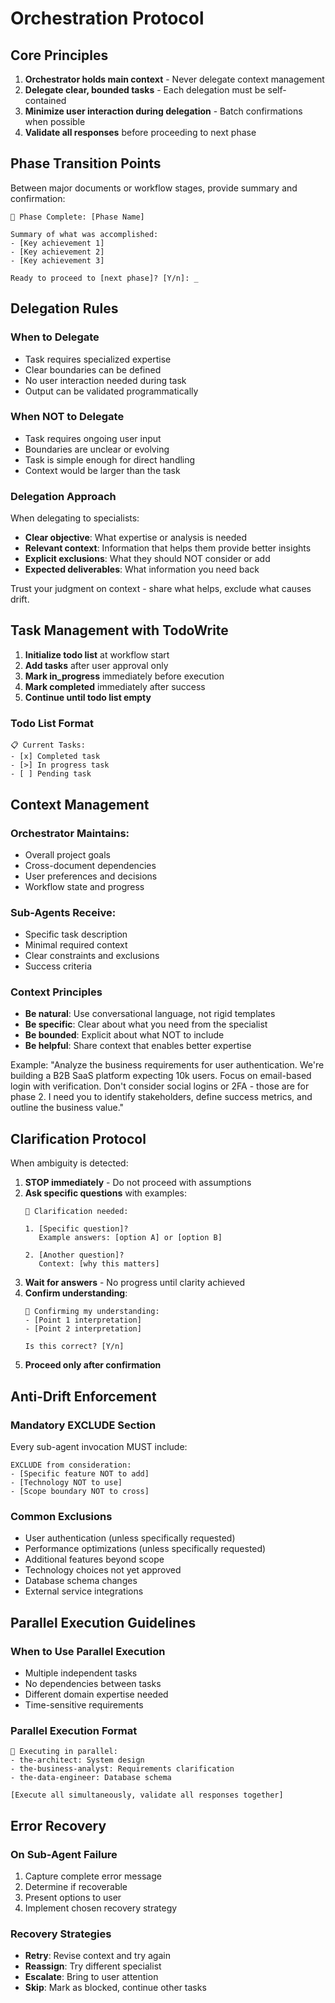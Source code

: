 # Orchestration Protocol

## Core Principles

1. **Orchestrator holds main context** - Never delegate context management
2. **Delegate clear, bounded tasks** - Each delegation must be self-contained
3. **Minimize user interaction during delegation** - Batch confirmations when possible
4. **Validate all responses** before proceeding to next phase

## Phase Transition Points

Between major documents or workflow stages, provide summary and confirmation:

```
📄 Phase Complete: [Phase Name]

Summary of what was accomplished:
- [Key achievement 1]
- [Key achievement 2]
- [Key achievement 3]

Ready to proceed to [next phase]? [Y/n]: _
```

## Delegation Rules

### When to Delegate
- Task requires specialized expertise
- Clear boundaries can be defined
- No user interaction needed during task
- Output can be validated programmatically

### When NOT to Delegate
- Task requires ongoing user input
- Boundaries are unclear or evolving
- Task is simple enough for direct handling
- Context would be larger than the task

### Delegation Approach
When delegating to specialists:
- **Clear objective**: What expertise or analysis is needed
- **Relevant context**: Information that helps them provide better insights
- **Explicit exclusions**: What they should NOT consider or add
- **Expected deliverables**: What information you need back

Trust your judgment on context - share what helps, exclude what causes drift.

## Task Management with TodoWrite

1. **Initialize todo list** at workflow start
2. **Add tasks** after user approval only
3. **Mark in_progress** immediately before execution
4. **Mark completed** immediately after success
5. **Continue until todo list empty**

### Todo List Format
```
📋 Current Tasks:
- [x] Completed task
- [>] In progress task
- [ ] Pending task
```

## Context Management

### Orchestrator Maintains:
- Overall project goals
- Cross-document dependencies
- User preferences and decisions
- Workflow state and progress

### Sub-Agents Receive:
- Specific task description
- Minimal required context
- Clear constraints and exclusions
- Success criteria

### Context Principles
- **Be natural**: Use conversational language, not rigid templates
- **Be specific**: Clear about what you need from the specialist
- **Be bounded**: Explicit about what NOT to include
- **Be helpful**: Share context that enables better expertise

Example:
"Analyze the business requirements for user authentication. We're building a B2B SaaS platform expecting 10k users. Focus on email-based login with verification. Don't consider social logins or 2FA - those are for phase 2. I need you to identify stakeholders, define success metrics, and outline the business value."

## Clarification Protocol

When ambiguity is detected:

1. **STOP immediately** - Do not proceed with assumptions
2. **Ask specific questions** with examples:
   ```
   🤔 Clarification needed:
   
   1. [Specific question]?
      Example answers: [option A] or [option B]
   
   2. [Another question]?
      Context: [why this matters]
   ```
3. **Wait for answers** - No progress until clarity achieved
4. **Confirm understanding**:
   ```
   📝 Confirming my understanding:
   - [Point 1 interpretation]
   - [Point 2 interpretation]
   
   Is this correct? [Y/n]
   ```
5. **Proceed only after confirmation**

## Anti-Drift Enforcement

### Mandatory EXCLUDE Section
Every sub-agent invocation MUST include:
```
EXCLUDE from consideration:
- [Specific feature NOT to add]
- [Technology NOT to use]
- [Scope boundary NOT to cross]
```

### Common Exclusions
- User authentication (unless specifically requested)
- Performance optimizations (unless specifically requested)
- Additional features beyond scope
- Technology choices not yet approved
- Database schema changes
- External service integrations

## Parallel Execution Guidelines

### When to Use Parallel Execution
- Multiple independent tasks
- No dependencies between tasks
- Different domain expertise needed
- Time-sensitive requirements

### Parallel Execution Format
```
🔄 Executing in parallel:
- the-architect: System design
- the-business-analyst: Requirements clarification
- the-data-engineer: Database schema

[Execute all simultaneously, validate all responses together]
```

## Error Recovery

### On Sub-Agent Failure
1. Capture complete error message
2. Determine if recoverable
3. Present options to user
4. Implement chosen recovery strategy

### Recovery Strategies
- **Retry**: Revise context and try again
- **Reassign**: Try different specialist
- **Escalate**: Bring to user attention
- **Skip**: Mark as blocked, continue other tasks